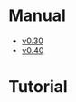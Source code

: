 <title>pico-Céu Documentation</title>
<meta http-equiv="Content-Type" content="text/html; charset=UTF-8"/></p>

# Manual

- [v0.30](manual/v0.30/)
- [v0.40](manual/v0.40/)

# Tutorial

